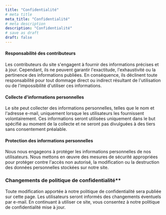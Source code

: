 ```yaml
---
title: "Confidentialité"
# meta title
meta_title: "Confidentialité"
# meta description
description: "Confidentialité"
# save as draft
draft: false
---
```


#### Responsabilité des contributeurs

Les contributeurs du site s'engagent à fournir des informations précises et à jour. Cependant, ils ne peuvent garantir l'exactitude, l'exhaustivité ou la pertinence des informations publiées. En conséquence, ils déclinent toute responsabilité pour tout dommage direct ou indirect résultant de l'utilisation ou de l'impossibilité d'utiliser ces informations.

#### Collecte d'informations personnelles

Le site peut collecter des informations personnelles, telles que le nom et l'adresse e-mail, uniquement lorsque les utilisateurs les fournissent volontairement. Ces informations seront utilisées uniquement dans le but spécifié au moment de la collecte et ne seront pas divulguées à des tiers sans consentement préalable.

#### Protection des informations personnelles

Nous nous engageons à protéger les informations personnelles de nos utilisateurs. Nous mettons en œuvre des mesures de sécurité appropriées pour protéger contre l'accès non autorisé, la modification ou la destruction des données personnelles stockées sur notre site.

### Changements de politique de confidentialité**

Toute modification apportée à notre politique de confidentialité sera publiée sur cette page. Les utilisateurs seront informés des changements éventuels par e-mail. En continuant à utiliser ce site, vous consentez à notre politique de confidentialité mise à jour.


